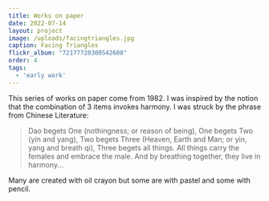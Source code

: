 ```yaml
---
title: Works on paper
date: 2022-07-14
layout: project
image: /uploads/facingtriangles.jpg
caption: Facing Triangles
flickr_album: "72177720300542608"
order: 4
tags:
  - 'early work'
---
```


This series of works on paper come from 1982. I was inspired by the notion that the combination of 3 items invokes harmony. I was struck by the phrase from Chinese Literature:

> Dao begets One (nothingness; or reason of being), One begets Two (yin and yang), Two begets Three (Heaven, Earth and Man; or yin, yang and breath qi), Three begets all things. All things carry the females and embrace the male. And by breathing together, they live in harmony...

Many are created with oil crayon but some are with pastel and some with pencil.
